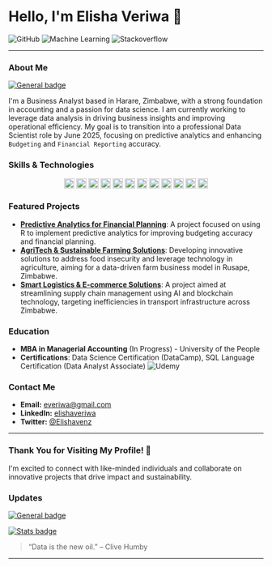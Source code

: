 # Hello, I'm Elisha Veriwa 👋

![GitHub](https://img.shields.io/badge/github-%23121011.svg?style=flat&logo=Github&logoColor=white)
![Machine Learning](https://img.shields.io/badge/Machine%20Learning-FFCA28?style=flat&logo=TensorFlow&logoColor=white)
![Stackoverflow](https://img.shields.io/badge/Stackoverflow-FFA500?style=flat&logo=stackoverflow&logoColor=white)

---

### About Me
[![General badge](https://img.shields.io/badge/DataScience-Accounting-white.svg)](https://shields.io/)

I'm a Business Analyst based in Harare, Zimbabwe, with a strong foundation in accounting and a passion for data science. I am currently working to leverage data analysis in driving business insights and improving operational efficiency. My goal is to transition into a professional Data Scientist role by June 2025, focusing on predictive analytics and enhancing `Budgeting` and `Financial Reporting` accuracy.

### Skills & Technologies
<div align="center">
    <img
src="https://img.shields.io/badge/R-276DC3?style=flat&logo=R&logoColor=white" alt="SQL" height="20"/>
    <img src="https://img.shields.io/badge/SQL-003B57?style=flat&logo=mysql&logoColor=white" alt="SQL" height="20"/>
    <img src="https://img.shields.io/badge/Python-3670A0?style=flat&logo=python&logoColor=white" alt="Python" height="20"/>
    <img src="https://img.shields.io/badge/Excel-217346?style=flat&logo=microsoft-excel&logoColor=white" alt="Excel" height="20"/>
    <img src="https://img.shields.io/badge/RStudio-75AADB?style=flat&logo=rstudio&logoColor=white" alt="RStudio" height="20"/>
    <img src="https://img.shields.io/badge/DataCamp-2A4C68?style=flat&logo=datacamp&logoColor=white" alt="DataCamp" height="20"/>
    <img src="https://img.shields.io/badge/Tableau-E97627?style=flat&logo=tableau&logoColor=white" alt="Tableau" height="20"/>
    <img
src="https://img.shields.io/badge/Tidyverse-1A162D.svg?style=flat&logo=Tidyverse&logoColor=white", alt="Tidyverse" height="20"/>
    <img src="https://img.shields.io/badge/Power_BI-F2C811?style=flat&logo=power-bi&logoColor=black" alt="Power BI" height="20"/>
    <img src="https://img.shields.io/badge/DAX-4479A1?style=flat&logo=microsoft&logoColor=white" alt="DAX" height="20"/>
    <img src="https://img.shields.io/badge/M_Language-5E5E5E?style=flat&logo=power-bi&logoColor=white" alt="M Language" height="20"/>
    <img src="https://img.shields.io/badge/Microsoft_Office-D83B01?style=flat&logo=microsoft-office&logoColor=white" alt="Microsoft Office" height="20"/>
</div>


### Featured Projects
- **[Predictive Analytics for Financial Planning](https://github.com/yourusername/project1)**: A project focused on using R to implement predictive analytics for improving budgeting accuracy and financial planning.
- **[AgriTech & Sustainable Farming Solutions](https://github.com/yourusername/project2)**: Developing innovative solutions to address food insecurity and leverage technology in agriculture, aiming for a data-driven farm business model in Rusape, Zimbabwe.
- **[Smart Logistics & E-commerce Solutions](https://github.com/yourusername/project3)**: A project aimed at streamlining supply chain management using AI and blockchain technology, targeting inefficiencies in transport infrastructure across Zimbabwe.

### Education
- **MBA in Managerial Accounting** (In Progress) - University of the People
- **Certifications**: Data Science Certification (DataCamp), SQL Language Certification (Data Analyst Associate)
![Udemy](https://img.shields.io/badge/Udemy-%23EA5252.svg?style=flat&logo=Udemy&logoColor=white)

### Contact Me
- **Email:** [everiwa@gmail.com](mailto:everiwa@gmail.com)
- **LinkedIn:** [elishaveriwa](https://www.linkedin.com/in/elishaveriwa)
- **Twitter:** [@Elishavenz](https://twitter.com/Elishavenz)

---

### Thank You for Visiting My Profile! 🚀
I'm excited to connect with like-minded individuals and collaborate on innovative projects that drive impact and sustainability.

### Updates
[![General badge](https://img.shields.io/badge/Maintained%3F-yes-green.svg)](https://shields.io/)

[![Stats badge](https://github-readme-stats.vercel.app/api?username=elshav&theme=blue-green.svg)](https://shields.io/)

> “Data is the new oil.” – Clive Humby

---
